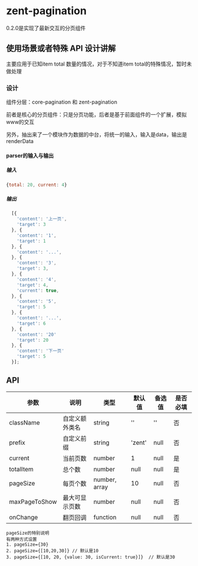# zent-pagination

0.2.0是实现了最新交互的分页组件

## 使用场景或者特殊 API 设计讲解

主要应用于已知item total 数量的情况，对于不知道item total的特殊情况，暂时未做处理

### 设计

组件分层：core-pagination 和 zent-pagination

前者是核心的分页组件：只是分页功能，后者是基于前面组件的一个扩展，模拟www的交互

另外，抽出来了一个模块作为数据的中台，将统一的输入，输入是data，输出是renderData

#### parser的输入与输出

##### 输入
```js
{total: 20, current: 4}
```

##### 输出
```js
  [{
    'content': '上一页',
    'target': 3
  }, {
    'content': '1',
    'target': 1
  }, {
    'content': '...',
  }, {
    'content': '3',
    'target': 3,
  }, {
    'content': '4',
    'target': 4,
    'current': true,
  }, {
    'content': '5',
    'target': 5
  }, {
    'content': '...',
    'target': 6
  }, {
    'content': '20'
    'target': 20
  }, {
    'content': '下一页'
    'target': 5
  }];
  ```

## API

| 参数 | 说明 | 类型 | 默认值 | 备选值 | 是否必填 |
|------|------|------|--------|--------|--------|
| className | 自定义额外类名 | string | '' | '' | 否 |
| prefix | 自定义前缀 | string | 'zent' | null | 否 |
| current | 当前页数 | number | 1 | null | 是 |
| totalItem | 总个数 | number | null | null | 是 |
| pageSize | 每页个数 | number, array | 10 | null | 否 |
| maxPageToShow | 最大可显示页数 | number | null | null | 否 |
| onChange | 翻页回调 | function | null | null | 否 |


    pageSize的特别说明
    有两种方式设置
    1. pageSize={30}
    2. pageSize={[10,20,30]} // 默认是10
    3. pageSize={[10, 20, {value: 30, isCurrent: true}]}  // 默认是30
